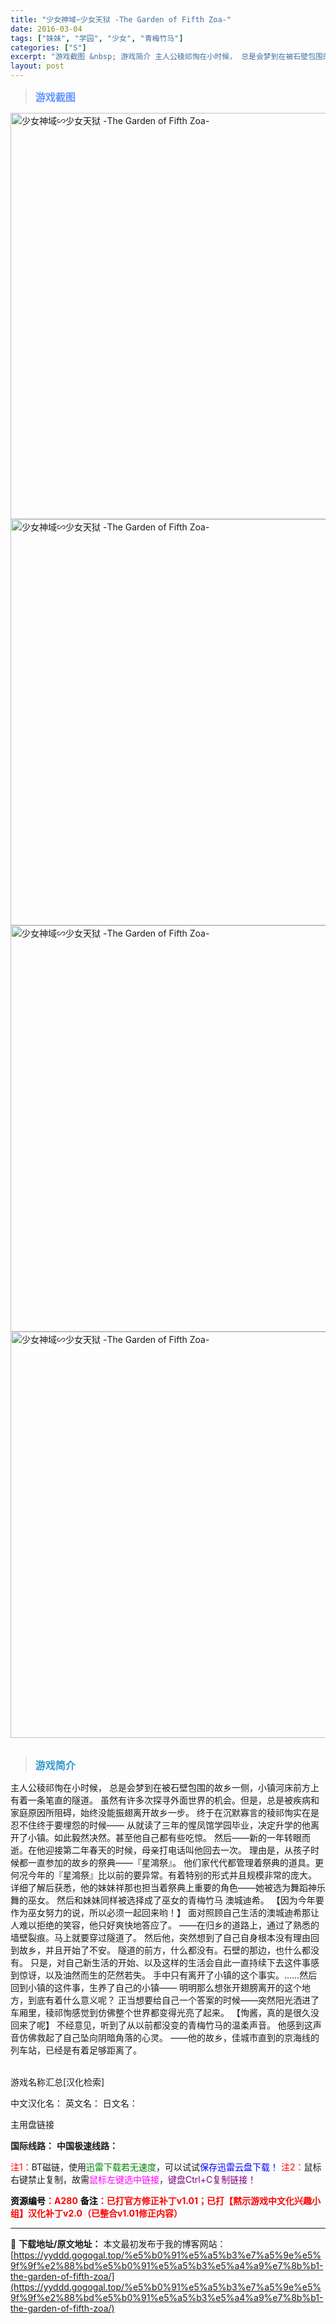 ```yaml
---
title: "少女神域∽少女天狱 -The Garden of Fifth Zoa-"
date: 2016-03-04
tags: ["妹妹", "学园", "少女", "青梅竹马"]
categories: ["S"]
excerpt: "游戏截图 &nbsp; 游戏简介 主人公稜祁恂在小时候， 总是会梦到在被石壁包围的故乡一侧，小镇河床前方上有着一条笔直的隧道。 虽然有许多次探寻外面世界的机会。但是，总是被疾病和家庭原因所阻碍，始终没能振翅离开故乡一步。 终于在沉默寡言的稜祁恂实在是忍不住终于要埋怨的时候—— 从就读了三年的惺凤馆学&hellip;"
layout: post
---
```


<div>
<blockquote><b><span style="font-size: 12pt; color: #6699ff;">游戏截图</span></b></blockquote>
<div><img title="点击放大" src="https://yyddd.gogogal.top/wp-content/uploads/2025/04/20250430_6811fb00914fe.webp" alt="少女神域∽少女天狱 -The Garden of Fifth Zoa-" width="650" /></div>
<div><img title="点击放大" src="https://yyddd.gogogal.top/wp-content/uploads/2025/04/20250430_6811fb02e62d5.webp" alt="少女神域∽少女天狱 -The Garden of Fifth Zoa-" width="650" /></div>
<div><img title="点击放大" src="https://yyddd.gogogal.top/wp-content/uploads/2025/04/20250430_6811fb04c0ad3.webp" alt="少女神域∽少女天狱 -The Garden of Fifth Zoa-" width="650" /></div>
<div><img title="点击放大" src="https://yyddd.gogogal.top/wp-content/uploads/2025/04/20250430_6811fb065d4e3.webp" alt="少女神域∽少女天狱 -The Garden of Fifth Zoa-" width="650" /></div>
&nbsp;
<blockquote><b><span style="font-size: 12pt; color: #3399cc;">游戏简介</span></b></blockquote>
<div>主人公稜祁恂在小时候， 总是会梦到在被石壁包围的故乡一侧，小镇河床前方上有着一条笔直的隧道。
虽然有许多次探寻外面世界的机会。但是，总是被疾病和家庭原因所阻碍，始终没能振翅离开故乡一步。
终于在沉默寡言的稜祁恂实在是忍不住终于要埋怨的时候——
从就读了三年的惺凤馆学园毕业，决定升学的他离开了小镇。如此毅然决然。甚至他自己都有些吃惊。
然后——新的一年转眼而逝。在他迎接第二年春天的时候，母亲打电话叫他回去一次。
理由是，从孩子时候都一直参加的故乡的祭典——『星鴻祭』。
他们家代代都管理着祭典的道具。更何况今年的『星鴻祭』比以前的要异常。有着特别的形式并且规模非常的庞大。
详细了解后获悉，他的妹妹祥那也担当着祭典上重要的角色——她被选为舞蹈神乐舞的巫女。
然后和妹妹同样被选择成了巫女的青梅竹马 澳城迪希。
【因为今年要作为巫女努力的说，所以必须一起回来哟！】
面对照顾自己生活的澳城迪希那让人难以拒绝的笑容，他只好爽快地答应了。
——在归乡的道路上，通过了熟悉的墙壁裂痕。马上就要穿过隧道了。
然后他，突然想到了自己自身根本没有理由回到故乡，并且开始了不安。
隧道的前方，什么都没有。石壁的那边，也什么都没有。
只是，对自己新生活的开始、以及这样的生活会自此一直持续下去这件事感到惊讶，以及油然而生的茫然若失。
手中只有离开了小镇的这个事实。……然后回到小镇的这件事，生养了自己的小镇——
明明那么想张开翅膀离开的这个地方，到底有着什么意义呢？
正当想要给自己一个答案的时候——突然阳光洒进了车厢里，稜祁恂感觉到仿佛整个世界都变得光亮了起来。
【恂酱，真的是很久没回来了呢】
不经意见，听到了从以前都没变的青梅竹马的温柔声音。
他感到这声音仿佛救起了自己坠向阴暗角落的心灵。
——他的故乡，佳城市直到的京海线的列车站，已经是有着足够距离了。</div>
&nbsp;

游戏名称汇总[汉化检索]

中文汉化名：
英文名：
日文名：
</div>
<div class="panel panel-primary">
<div class="panel-heading">主用盘链接</div>
<div class="panel-body">

<b>国际线路：</b>
<b>中国极速线路：</b>


<span style="color: #ff0000;">注1：</span>BT磁链，使用<span style="color: #008000;">迅雷下载若无速度</span>，可以试试<span style="color: #0000ff;">保存迅雷云盘下载！</span>
<span style="color: #ff0000;">注2：</span>鼠标右键禁止复制，故需<span style="color: #ff00ff;">鼠标左键选中链接</span>，<span style="color: #800080;">键盘Ctrl+C复制链接！</span>

</div>
<div class="panel-footer"><span style="color: #ff0000;"><b><span style="color: #000000;">资源编号</span>：A280</b></span>
<span style="color: #ff0000;"><b><span style="color: #000000;">备注</span>：已打官方修正补丁v1.01；已打【黙示游戏中文化兴趣小组】汉化补丁v2.0（已整合v1.01修正内容）</b></span></div>
</div>

---
📖 **下载地址/原文地址：** 本文最初发布于我的博客网站：[https://yyddd.gogogal.top/%e5%b0%91%e5%a5%b3%e7%a5%9e%e5%9f%9f%e2%88%bd%e5%b0%91%e5%a5%b3%e5%a4%a9%e7%8b%b1-the-garden-of-fifth-zoa/](https://yyddd.gogogal.top/%e5%b0%91%e5%a5%b3%e7%a5%9e%e5%9f%9f%e2%88%bd%e5%b0%91%e5%a5%b3%e5%a4%a9%e7%8b%b1-the-garden-of-fifth-zoa/)
